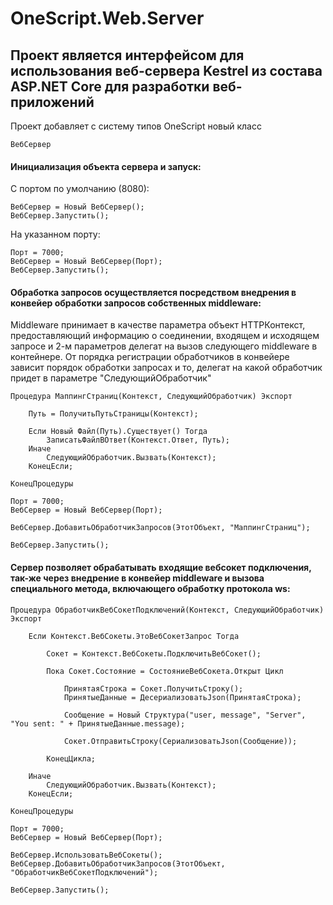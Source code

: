 ﻿# OneScript.Web.Server #

## Проект является интерфейсом для использования веб-сервера Kestrel из состава ASP.NET Core для разработки веб-приложений ##

Проект добавляет с систему типов OneScript новый класс 

```bsl
ВебСервер
```

#### Инициализация объекта сервера и запуск:

С портом по умолчанию (8080):

```bsl
ВебСервер = Новый ВебСервер();
ВебСервер.Запустить();
```

На указанном порту:

```bsl
Порт = 7000;
ВебСервер = Новый ВебСервер(Порт);
ВебСервер.Запустить();
```

#### Обработка запросов осуществляется посредством внедрения в конвейер обработки запросов собственных middleware:

Middleware принимает в качестве параметра объект HTTPКонтекст, предоставляющий информацию о соединении, входящем и исходящем запросе и 2-м параметров делегат на вызов следующего middleware в контейнере. 
От порядка регистрации обработчиков в конвейере зависит порядок обработки запросах и то, делегат на какой обработчик придет в параметре "СледующийОбработчик" 

```bsl
Процедура МаппингСтраниц(Контекст, СледующийОбработчик) Экспорт
	
	Путь = ПолучитьПутьСтраницы(Контекст);

	Если Новый Файл(Путь).Существует() Тогда
		ЗаписатьФайлВОтвет(Контекст.Ответ, Путь);
	Иначе
		СледующийОбработчик.Вызвать(Контекст);
	КонецЕсли;

КонецПроцедуры

Порт = 7000;
ВебСервер = Новый ВебСервер(Порт);

ВебСервер.ДобавитьОбработчикЗапросов(ЭтотОбъект, "МаппингСтраниц");

ВебСервер.Запустить();
```

#### Сервер позволяет обрабатывать входящие вебсокет подключения, так-же через внедрение в конвейер middleware и вызова специального метода, включающего обработку протокола ws:

```bsl
Процедура ОбработчикВебСокетПодключений(Контекст, СледующийОбработчик) Экспорт

	Если Контекст.ВебСокеты.ЭтоВебСокетЗапрос Тогда

		Сокет = Контекст.ВебСокеты.ПодключитьВебСокет();

		Пока Сокет.Состояние = СостояниеВебСокета.Открыт Цикл

			ПринятаяСтрока = Сокет.ПолучитьСтроку();
			ПринятыеДанные = ДесериализоватьJson(ПринятаяСтрока);

			Сообщение = Новый Структура("user, message", "Server", "You sent: " + ПринятыеДанные.message);

			Сокет.ОтправитьСтроку(СериализоватьJson(Сообщение));

		КонецЦикла;

	Иначе
		СледующийОбработчик.Вызвать(Контекст);
	КонецЕсли;

КонецПроцедуры

Порт = 7000;
ВебСервер = Новый ВебСервер(Порт);

ВебСервер.ИспользоватьВебСокеты();
ВебСервер.ДобавитьОбработчикЗапросов(ЭтотОбъект, "ОбработчикВебСокетПодключений");

ВебСервер.Запустить();
```